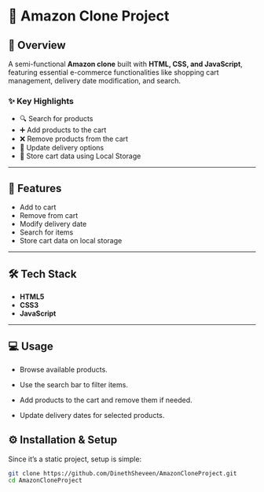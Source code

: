 # 🛒 Amazon Clone Project

## 📖 Overview
A semi-functional **Amazon clone** built with **HTML, CSS, and JavaScript**, featuring essential e-commerce functionalities like shopping cart management, delivery date modification, and search.

### ✨ Key Highlights
- 🔍 Search for products  
- ➕ Add products to the cart  
- ❌ Remove products from the cart  
- 📅 Update delivery options  
- 💾 Store cart data using Local Storage  

---

## 🚀 Features
- Add to cart  
- Remove from cart  
- Modify delivery date  
- Search for items  
- Store cart data on local storage  

---

## 🛠️ Tech Stack
- **HTML5**  
- **CSS3**  
- **JavaScript**  

---

## 💻 Usage
- Browse available products.

- Use the search bar to filter items.

- Add products to the cart and remove them if needed.

- Update delivery dates for selected products.


## ⚙️ Installation & Setup
Since it’s a static project, setup is simple:  

```bash
git clone https://github.com/DinethSheveen/AmazonCloneProject.git
cd AmazonCloneProject
